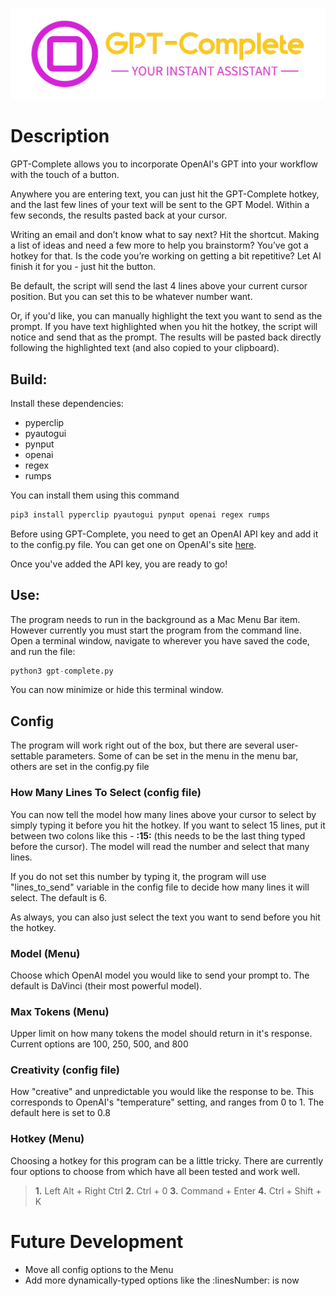 ![GPT-Complete logo](photos/GPT-Complete-logo-clear-3.png)

# Description
GPT-Complete allows you to incorporate OpenAI's GPT into your workflow with the touch of a button.

Anywhere you are entering text, you can just hit the GPT-Complete hotkey, and the last few lines of your text will be sent to the GPT Model. Within a few seconds, the results pasted back at your cursor.

Writing an email and don’t know what to say next? Hit the shortcut. Making a list of ideas and need a few more to help you brainstorm? You’ve got a hotkey for that. Is the code you’re working on getting a bit repetitive? Let  AI finish it for you - just hit the button.

Be default, the script will send the last 4 lines above your current cursor position. But you can set this to be whatever number want.

Or, if you'd like, you can manually highlight the text you want to send as the prompt. If you have text highlighted when you hit the hotkey, the script will notice and send that as the prompt. The results will be pasted back directly following the highlighted text (and also copied to your clipboard).

## Build:

Install these dependencies:
- pyperclip
- pyautogui
- pynput
- openai
- regex
- rumps

You can install them using this command

```bash
pip3 install pyperclip pyautogui pynput openai regex rumps
```

Before using GPT-Complete, you need to get an OpenAI API key and add it to the config.py file. You can get one on OpenAI's site [here](https://openai.com/blog/openai-api/).

Once you've added the API key, you are ready to go!


 ## Use:

The program needs to run in the background as a Mac Menu Bar item. However currently you must start the program from the command line. Open a terminal window, navigate to wherever you have saved the code, and run the file:

```py
python3 gpt-complete.py
```

You can now minimize or hide this terminal window.

## Config
The program will work right out of the box, but there are several user-settable parameters. Some of can be set in the menu in the menu bar, others are set in the config.py file

### How Many Lines To Select (config file)
You can now tell the model how many lines above your cursor to select by simply typing it before you hit the hotkey. If you want to select 15 lines, put it between two colons like this - **:15:** (this needs to be the last thing typed before the cursor). The model will read the number and select that many lines.

If you do not set this number by typing it, the program will use "lines_to_send" variable in the config file to decide how many lines it will select. The default is 6.

As always, you can also just select the text you want to send before you hit the hotkey.

### Model (Menu)
Choose which OpenAI model you would like to send your prompt to. The default is DaVinci (their most powerful model).

### Max Tokens (Menu)
Upper limit on how many tokens the model should return in it's response. Current options are 100, 250, 500, and 800
  
### Creativity (config file)
How "creative" and unpredictable you would like the response to be. This corresponds to OpenAI's "temperature" setting, and ranges from 0 to 1. The default here is set to 0.8

### Hotkey (Menu)
Choosing a hotkey for this program can be a little tricky. There are currently four options to choose from which have all been tested and work well. 
>**1.** Left Alt + Right Ctrl
>**2.** Ctrl + 0
>**3.** Command + Enter
>**4.** Ctrl + Shift + K


# Future Development

- Move all config options to the Menu
- Add more dynamically-typed options like the :linesNumber: is now